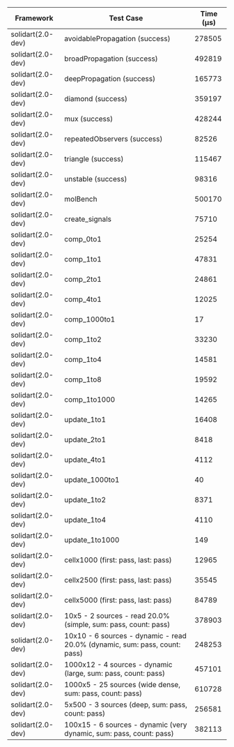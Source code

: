 | Framework | Test Case | Time (μs) |
| --- | --- | --- |
| solidart(2.0-dev) | avoidablePropagation (success) | 278505 |
| solidart(2.0-dev) | broadPropagation (success) | 492819 |
| solidart(2.0-dev) | deepPropagation (success) | 165773 |
| solidart(2.0-dev) | diamond (success) | 359197 |
| solidart(2.0-dev) | mux (success) | 428244 |
| solidart(2.0-dev) | repeatedObservers (success) | 82526 |
| solidart(2.0-dev) | triangle (success) | 115467 |
| solidart(2.0-dev) | unstable (success) | 98316 |
| solidart(2.0-dev) | molBench | 500170 |
| solidart(2.0-dev) | create_signals | 75710 |
| solidart(2.0-dev) | comp_0to1 | 25254 |
| solidart(2.0-dev) | comp_1to1 | 47831 |
| solidart(2.0-dev) | comp_2to1 | 24861 |
| solidart(2.0-dev) | comp_4to1 | 12025 |
| solidart(2.0-dev) | comp_1000to1 | 17 |
| solidart(2.0-dev) | comp_1to2 | 33230 |
| solidart(2.0-dev) | comp_1to4 | 14581 |
| solidart(2.0-dev) | comp_1to8 | 19592 |
| solidart(2.0-dev) | comp_1to1000 | 14265 |
| solidart(2.0-dev) | update_1to1 | 16408 |
| solidart(2.0-dev) | update_2to1 | 8418 |
| solidart(2.0-dev) | update_4to1 | 4112 |
| solidart(2.0-dev) | update_1000to1 | 40 |
| solidart(2.0-dev) | update_1to2 | 8371 |
| solidart(2.0-dev) | update_1to4 | 4110 |
| solidart(2.0-dev) | update_1to1000 | 149 |
| solidart(2.0-dev) | cellx1000 (first: pass, last: pass) | 12965 |
| solidart(2.0-dev) | cellx2500 (first: pass, last: pass) | 35545 |
| solidart(2.0-dev) | cellx5000 (first: pass, last: pass) | 84789 |
| solidart(2.0-dev) | 10x5 - 2 sources - read 20.0% (simple, sum: pass, count: pass) | 378903 |
| solidart(2.0-dev) | 10x10 - 6 sources - dynamic - read 20.0% (dynamic, sum: pass, count: pass) | 248253 |
| solidart(2.0-dev) | 1000x12 - 4 sources - dynamic (large, sum: pass, count: pass) | 457101 |
| solidart(2.0-dev) | 1000x5 - 25 sources (wide dense, sum: pass, count: pass) | 610728 |
| solidart(2.0-dev) | 5x500 - 3 sources (deep, sum: pass, count: pass) | 256581 |
| solidart(2.0-dev) | 100x15 - 6 sources - dynamic (very dynamic, sum: pass, count: pass) | 382113 |
